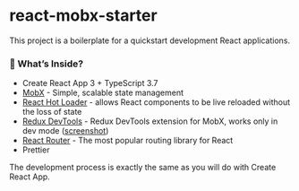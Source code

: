 # react-mobx-starter

This project is a boilerplate for a quickstart development React applications.

### 🎁 What’s Inside?
- Create React App 3 + TypeScript 3.7
- [MobX](https://github.com/mobxjs/mobx) - Simple, scalable state management
- [React Hot Loader](https://github.com/gaearon/react-hot-loader) - allows React components to be live reloaded without the loss of state
- [Redux DevTools](https://github.com/zalmoxisus/mobx-remotedev) - Redux DevTools extension for MobX, works only in dev mode ([screenshot](https://imgur.com/a/lSbddzD))
- [React Router](https://github.com/ReactTraining/react-router) - The most popular routing library for React
- Prettier

The development process is exactly the same as you will do with Create React App.
